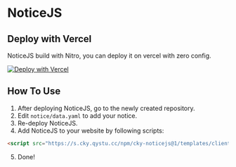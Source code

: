 # NoticeJS

## Deploy with Vercel

NoticeJS build with Nitro, you can deploy it on vercel with zero config.

[![Deploy with Vercel](https://vercel.com/button)](https://vercel.com/new/clone?repository-url=https%3A%2F%2Fgithub.com%2FoCoke%2FNoticeJS&build-command=npm%20run%20vercel)

## How To Use

1. After deploying NoticeJS, go to the newly created repository.
2. Edit `notice/data.yaml` to add your notice.
3. Re-deploy NoticeJS.
4. Add NoticeJS to your website by following scripts:

```html
<script src="https://s.cky.qystu.cc/npm/cky-noticejs@1/templates/client.min.js" server="https://[YOUR_DEPLOY_DOMAIN"></script>
```
5. Done!

